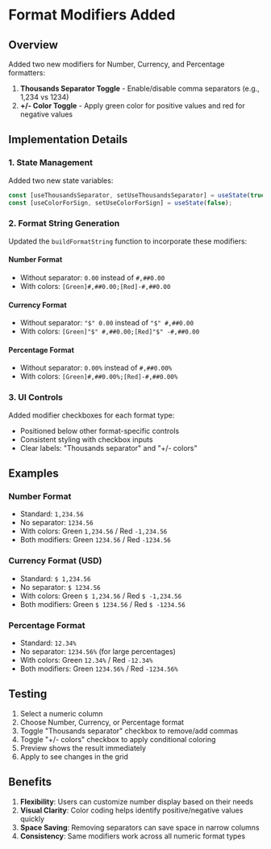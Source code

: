 # Format Modifiers Added

## Overview
Added two new modifiers for Number, Currency, and Percentage formatters:
1. **Thousands Separator Toggle** - Enable/disable comma separators (e.g., 1,234 vs 1234)
2. **+/- Color Toggle** - Apply green color for positive values and red for negative values

## Implementation Details

### 1. State Management
Added two new state variables:
```typescript
const [useThousandsSeparator, setUseThousandsSeparator] = useState(true);
const [useColorForSign, setUseColorForSign] = useState(false);
```

### 2. Format String Generation
Updated the `buildFormatString` function to incorporate these modifiers:

#### Number Format
- Without separator: `0.00` instead of `#,##0.00`
- With colors: `[Green]#,##0.00;[Red]-#,##0.00`

#### Currency Format
- Without separator: `"$" 0.00` instead of `"$" #,##0.00`
- With colors: `[Green]"$" #,##0.00;[Red]"$" -#,##0.00`

#### Percentage Format
- Without separator: `0.00%` instead of `#,##0.00%`
- With colors: `[Green]#,##0.00%;[Red]-#,##0.00%`

### 3. UI Controls
Added modifier checkboxes for each format type:
- Positioned below other format-specific controls
- Consistent styling with checkbox inputs
- Clear labels: "Thousands separator" and "+/- colors"

## Examples

### Number Format
- Standard: `1,234.56`
- No separator: `1234.56`
- With colors: Green `1,234.56` / Red `-1,234.56`
- Both modifiers: Green `1234.56` / Red `-1234.56`

### Currency Format (USD)
- Standard: `$ 1,234.56`
- No separator: `$ 1234.56`
- With colors: Green `$ 1,234.56` / Red `$ -1,234.56`
- Both modifiers: Green `$ 1234.56` / Red `$ -1234.56`

### Percentage Format
- Standard: `12.34%`
- No separator: `1234.56%` (for large percentages)
- With colors: Green `12.34%` / Red `-12.34%`
- Both modifiers: Green `1234.56%` / Red `-1234.56%`

## Testing
1. Select a numeric column
2. Choose Number, Currency, or Percentage format
3. Toggle "Thousands separator" checkbox to remove/add commas
4. Toggle "+/- colors" checkbox to apply conditional coloring
5. Preview shows the result immediately
6. Apply to see changes in the grid

## Benefits
1. **Flexibility**: Users can customize number display based on their needs
2. **Visual Clarity**: Color coding helps identify positive/negative values quickly
3. **Space Saving**: Removing separators can save space in narrow columns
4. **Consistency**: Same modifiers work across all numeric format types